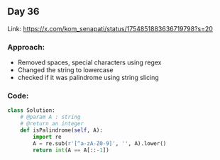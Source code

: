## Day 36

Link: https://x.com/kom_senapati/status/1754851883636719798?s=20

### Approach:

- Removed spaces, special characters using regex
- Changed the string to lowercase
- checked if it was palindrome using string slicing

### Code:

```py
class Solution:
    # @param A : string
    # @return an integer
    def isPalindrome(self, A):
        import re
        A = re.sub(r'[^a-zA-Z0-9]', '', A).lower()
        return int(A == A[::-1])
```
